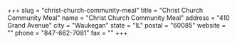 +++
slug = "christ-church-community-meal"
title = "Christ Church Community Meal"
name = "Christ Church Community Meal"
address = "410 Grand Avenue"
city = "Waukegan"
state = "IL"
postal = "60085"
website = ""
phone = "847-662-7081"
fax = ""
+++
